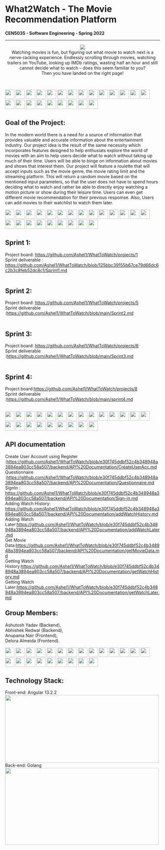 # What2Watch - The Movie Recommendation Platform 
<b>CEN5035 - Software Engineering - Spring 2022</b>
<hr>

<p align="center">
<img src="https://github.com/Ashel1/WhatToWatch/blob/b869a2fd596c228932492ce0f2c90c4c866b662d/images/what2watch.png"/>
<br>
Watching movies is fun, but figuring out what movie to watch next is a nerve-racking experience. Endlessly scrolling through movies, watching trailers on YouTube, looking up IMDb ratings, wasting half an hour and still cannot decide what to watch – does this seem familiar to you? <br>
Then you have landed on the right page!
</p>
<br>

<img src="https://github.com/Ashel1/WhatToWatch/blob/9c953b4572c36a09f87d8c26a8bc3b705865c48d/images/reel.png" height="30" width="30"/> <img src="https://github.com/Ashel1/WhatToWatch/blob/9c953b4572c36a09f87d8c26a8bc3b705865c48d/images/reel.png" height="30" width="30"/> <img src="https://github.com/Ashel1/WhatToWatch/blob/9c953b4572c36a09f87d8c26a8bc3b705865c48d/images/reel.png" height="30" width="30"/> <img src="https://github.com/Ashel1/WhatToWatch/blob/9c953b4572c36a09f87d8c26a8bc3b705865c48d/images/reel.png" height="30" width="30"/> <img src="https://github.com/Ashel1/WhatToWatch/blob/9c953b4572c36a09f87d8c26a8bc3b705865c48d/images/reel.png" height="30" width="30"/> <img src="https://github.com/Ashel1/WhatToWatch/blob/9c953b4572c36a09f87d8c26a8bc3b705865c48d/images/reel.png" height="30" width="30"/> <img src="https://github.com/Ashel1/WhatToWatch/blob/9c953b4572c36a09f87d8c26a8bc3b705865c48d/images/reel.png" height="30" width="30"/> <img src="https://github.com/Ashel1/WhatToWatch/blob/9c953b4572c36a09f87d8c26a8bc3b705865c48d/images/reel.png" height="30" width="30"/> <img src="https://github.com/Ashel1/WhatToWatch/blob/9c953b4572c36a09f87d8c26a8bc3b705865c48d/images/reel.png" height="30" width="30"/> <img src="https://github.com/Ashel1/WhatToWatch/blob/9c953b4572c36a09f87d8c26a8bc3b705865c48d/images/reel.png" height="30" width="30"/> <img src="https://github.com/Ashel1/WhatToWatch/blob/9c953b4572c36a09f87d8c26a8bc3b705865c48d/images/reel.png" height="30" width="30"/> <img src="https://github.com/Ashel1/WhatToWatch/blob/9c953b4572c36a09f87d8c26a8bc3b705865c48d/images/reel.png" height="30" width="30"/> <img src="https://github.com/Ashel1/WhatToWatch/blob/9c953b4572c36a09f87d8c26a8bc3b705865c48d/images/reel.png" height="30" width="30"/> <img src="https://github.com/Ashel1/WhatToWatch/blob/9c953b4572c36a09f87d8c26a8bc3b705865c48d/images/reel.png" height="30" width="30"/> <img src="https://github.com/Ashel1/WhatToWatch/blob/9c953b4572c36a09f87d8c26a8bc3b705865c48d/images/reel.png" height="30" width="30"/> <img src="https://github.com/Ashel1/WhatToWatch/blob/9c953b4572c36a09f87d8c26a8bc3b705865c48d/images/reel.png" height="30" width="30"/> <img src="https://github.com/Ashel1/WhatToWatch/blob/9c953b4572c36a09f87d8c26a8bc3b705865c48d/images/reel.png" height="30" width="30"/> <img src="https://github.com/Ashel1/WhatToWatch/blob/9c953b4572c36a09f87d8c26a8bc3b705865c48d/images/reel.png" height="30" width="30"/> <img src="https://github.com/Ashel1/WhatToWatch/blob/9c953b4572c36a09f87d8c26a8bc3b705865c48d/images/reel.png" height="30" width="30"/> <img src="https://github.com/Ashel1/WhatToWatch/blob/9c953b4572c36a09f87d8c26a8bc3b705865c48d/images/reel.png" height="30" width="30"/> <img src="https://github.com/Ashel1/WhatToWatch/blob/9c953b4572c36a09f87d8c26a8bc3b705865c48d/images/reel.png" height="30" width="30"/> <img src="https://github.com/Ashel1/WhatToWatch/blob/9c953b4572c36a09f87d8c26a8bc3b705865c48d/images/reel.png" height="30" width="30"/> <img src="https://github.com/Ashel1/WhatToWatch/blob/9c953b4572c36a09f87d8c26a8bc3b705865c48d/images/reel.png" height="30" width="30"/> 


<b><h2>Goal of the Project:</h2></b>
In the modern world there is a need for a source of information that provides valuable and accurate information about the entertainment industry. Our project idea is the result of the same necessity which incorporates features designed to help enthusiats explore the world of movies with an aim to help users decide what to watch without taking up much of their time. Users will  be able to binge on information about movies and shows that interest them. Our project will feature a roulette that will accept inputs such as the movie genre, the movie rating limit and the streaming platform. This will return a random movie based on the mentioned input parameters, so that the user does not have to spend hours deciding what to watch and rather be able to directly enjoy watching a motion picture or show during their leisure time. Users can even get different movie recommendation for their previous respomse. Also, Users can add movies to their watchlist to watch them later.

<img src="https://github.com/Ashel1/WhatToWatch/blob/9c953b4572c36a09f87d8c26a8bc3b705865c48d/images/reel.png" height="30" width="30"/> <img src="https://github.com/Ashel1/WhatToWatch/blob/9c953b4572c36a09f87d8c26a8bc3b705865c48d/images/reel.png" height="30" width="30"/> <img src="https://github.com/Ashel1/WhatToWatch/blob/9c953b4572c36a09f87d8c26a8bc3b705865c48d/images/reel.png" height="30" width="30"/> <img src="https://github.com/Ashel1/WhatToWatch/blob/9c953b4572c36a09f87d8c26a8bc3b705865c48d/images/reel.png" height="30" width="30"/> <img src="https://github.com/Ashel1/WhatToWatch/blob/9c953b4572c36a09f87d8c26a8bc3b705865c48d/images/reel.png" height="30" width="30"/> <img src="https://github.com/Ashel1/WhatToWatch/blob/9c953b4572c36a09f87d8c26a8bc3b705865c48d/images/reel.png" height="30" width="30"/> <img src="https://github.com/Ashel1/WhatToWatch/blob/9c953b4572c36a09f87d8c26a8bc3b705865c48d/images/reel.png" height="30" width="30"/> <img src="https://github.com/Ashel1/WhatToWatch/blob/9c953b4572c36a09f87d8c26a8bc3b705865c48d/images/reel.png" height="30" width="30"/> <img src="https://github.com/Ashel1/WhatToWatch/blob/9c953b4572c36a09f87d8c26a8bc3b705865c48d/images/reel.png" height="30" width="30"/> <img src="https://github.com/Ashel1/WhatToWatch/blob/9c953b4572c36a09f87d8c26a8bc3b705865c48d/images/reel.png" height="30" width="30"/> <img src="https://github.com/Ashel1/WhatToWatch/blob/9c953b4572c36a09f87d8c26a8bc3b705865c48d/images/reel.png" height="30" width="30"/> <img src="https://github.com/Ashel1/WhatToWatch/blob/9c953b4572c36a09f87d8c26a8bc3b705865c48d/images/reel.png" height="30" width="30"/> <img src="https://github.com/Ashel1/WhatToWatch/blob/9c953b4572c36a09f87d8c26a8bc3b705865c48d/images/reel.png" height="30" width="30"/> <img src="https://github.com/Ashel1/WhatToWatch/blob/9c953b4572c36a09f87d8c26a8bc3b705865c48d/images/reel.png" height="30" width="30"/> <img src="https://github.com/Ashel1/WhatToWatch/blob/9c953b4572c36a09f87d8c26a8bc3b705865c48d/images/reel.png" height="30" width="30"/> <img src="https://github.com/Ashel1/WhatToWatch/blob/9c953b4572c36a09f87d8c26a8bc3b705865c48d/images/reel.png" height="30" width="30"/> <img src="https://github.com/Ashel1/WhatToWatch/blob/9c953b4572c36a09f87d8c26a8bc3b705865c48d/images/reel.png" height="30" width="30"/> <img src="https://github.com/Ashel1/WhatToWatch/blob/9c953b4572c36a09f87d8c26a8bc3b705865c48d/images/reel.png" height="30" width="30"/> <img src="https://github.com/Ashel1/WhatToWatch/blob/9c953b4572c36a09f87d8c26a8bc3b705865c48d/images/reel.png" height="30" width="30"/> <img src="https://github.com/Ashel1/WhatToWatch/blob/9c953b4572c36a09f87d8c26a8bc3b705865c48d/images/reel.png" height="30" width="30"/> <img src="https://github.com/Ashel1/WhatToWatch/blob/9c953b4572c36a09f87d8c26a8bc3b705865c48d/images/reel.png" height="30" width="30"/> <img src="https://github.com/Ashel1/WhatToWatch/blob/9c953b4572c36a09f87d8c26a8bc3b705865c48d/images/reel.png" height="30" width="30"/> <img src="https://github.com/Ashel1/WhatToWatch/blob/9c953b4572c36a09f87d8c26a8bc3b705865c48d/images/reel.png" height="30" width="30"/>
<b><h2>Sprint 1:</h2></b>
Project board: https://github.com/Ashel1/WhatToWatch/projects/1 <br>
Sprint deliverable : https://github.com/Ashel1/WhatToWatch/blob/125bbc39155b67ce79d66dc6c2b3c8feb52dc8c1/Sprint1.md <br>
<br>

<b><h2>Sprint 2:</h2></b>
Project board: https://github.com/Ashel1/WhatToWatch/projects/5 <br>
Sprint deliverable :https://github.com/Ashel1/WhatToWatch/blob/main/Sprint2.md<br>
<br>

<b><h2>Sprint 3:</h2></b>
Project board: https://github.com/Ashel1/WhatToWatch/projects/6<br>
Sprint deliverable :https://github.com/Ashel1/WhatToWatch/blob/main/Sprint3.md<br>
<br>

<b><h2>Sprint 4:</h2></b>
Project board:https://github.com/Ashel1/WhatToWatch/projects/8<br>
Sprint deliverable :https://github.com/Ashel1/WhatToWatch/blob/main/sprint4.md<br>
<br>

<img src="https://github.com/Ashel1/WhatToWatch/blob/9c953b4572c36a09f87d8c26a8bc3b705865c48d/images/reel.png" height="30" width="30"/> <img src="https://github.com/Ashel1/WhatToWatch/blob/9c953b4572c36a09f87d8c26a8bc3b705865c48d/images/reel.png" height="30" width="30"/> <img src="https://github.com/Ashel1/WhatToWatch/blob/9c953b4572c36a09f87d8c26a8bc3b705865c48d/images/reel.png" height="30" width="30"/> <img src="https://github.com/Ashel1/WhatToWatch/blob/9c953b4572c36a09f87d8c26a8bc3b705865c48d/images/reel.png" height="30" width="30"/> <img src="https://github.com/Ashel1/WhatToWatch/blob/9c953b4572c36a09f87d8c26a8bc3b705865c48d/images/reel.png" height="30" width="30"/> <img src="https://github.com/Ashel1/WhatToWatch/blob/9c953b4572c36a09f87d8c26a8bc3b705865c48d/images/reel.png" height="30" width="30"/> <img src="https://github.com/Ashel1/WhatToWatch/blob/9c953b4572c36a09f87d8c26a8bc3b705865c48d/images/reel.png" height="30" width="30"/> <img src="https://github.com/Ashel1/WhatToWatch/blob/9c953b4572c36a09f87d8c26a8bc3b705865c48d/images/reel.png" height="30" width="30"/> <img src="https://github.com/Ashel1/WhatToWatch/blob/9c953b4572c36a09f87d8c26a8bc3b705865c48d/images/reel.png" height="30" width="30"/> <img src="https://github.com/Ashel1/WhatToWatch/blob/9c953b4572c36a09f87d8c26a8bc3b705865c48d/images/reel.png" height="30" width="30"/> <img src="https://github.com/Ashel1/WhatToWatch/blob/9c953b4572c36a09f87d8c26a8bc3b705865c48d/images/reel.png" height="30" width="30"/> <img src="https://github.com/Ashel1/WhatToWatch/blob/9c953b4572c36a09f87d8c26a8bc3b705865c48d/images/reel.png" height="30" width="30"/> <img src="https://github.com/Ashel1/WhatToWatch/blob/9c953b4572c36a09f87d8c26a8bc3b705865c48d/images/reel.png" height="30" width="30"/> <img src="https://github.com/Ashel1/WhatToWatch/blob/9c953b4572c36a09f87d8c26a8bc3b705865c48d/images/reel.png" height="30" width="30"/> <img src="https://github.com/Ashel1/WhatToWatch/blob/9c953b4572c36a09f87d8c26a8bc3b705865c48d/images/reel.png" height="30" width="30"/> <img src="https://github.com/Ashel1/WhatToWatch/blob/9c953b4572c36a09f87d8c26a8bc3b705865c48d/images/reel.png" height="30" width="30"/> <img src="https://github.com/Ashel1/WhatToWatch/blob/9c953b4572c36a09f87d8c26a8bc3b705865c48d/images/reel.png" height="30" width="30"/> <img src="https://github.com/Ashel1/WhatToWatch/blob/9c953b4572c36a09f87d8c26a8bc3b705865c48d/images/reel.png" height="30" width="30"/> <img src="https://github.com/Ashel1/WhatToWatch/blob/9c953b4572c36a09f87d8c26a8bc3b705865c48d/images/reel.png" height="30" width="30"/> <img src="https://github.com/Ashel1/WhatToWatch/blob/9c953b4572c36a09f87d8c26a8bc3b705865c48d/images/reel.png" height="30" width="30"/> <img src="https://github.com/Ashel1/WhatToWatch/blob/9c953b4572c36a09f87d8c26a8bc3b705865c48d/images/reel.png" height="30" width="30"/> <img src="https://github.com/Ashel1/WhatToWatch/blob/9c953b4572c36a09f87d8c26a8bc3b705865c48d/images/reel.png" height="30" width="30"/> <img src="https://github.com/Ashel1/WhatToWatch/blob/9c953b4572c36a09f87d8c26a8bc3b705865c48d/images/reel.png" height="30" width="30"/> 
<b><h2>API documentation</h2></b>
Create User Account using Register :https://github.com/Ashel1/WhatToWatch/blob/e30f745ddbf52c4b348948a3894ea803cc58a507/backend/API%20Documentation/CreateUserAcc.md<br>
Questionnaire :https://github.com/Ashel1/WhatToWatch/blob/e30f745ddbf52c4b348948a3894ea803cc58a507/backend/API%20Documentation/Questionnaire.md<br>
SignIn : https://github.com/Ashel1/WhatToWatch/blob/e30f745ddbf52c4b348948a3894ea803cc58a507/backend/API%20Documentation/Sign-in.md<br>
Adding Watch History: https://github.com/Ashel1/WhatToWatch/blob/e30f745ddbf52c4b348948a3894ea803cc58a507/backend/API%20Documentation/addWatchHistory.md<br>
Adding Watch Later:https://github.com/Ashel1/WhatToWatch/blob/e30f745ddbf52c4b348948a3894ea803cc58a507/backend/API%20Documentation/addWatchLater.md<br>
Get Movie Data:https://github.com/Ashel1/WhatToWatch/blob/e30f745ddbf52c4b348948a3894ea803cc58a507/backend/API%20Documentation/getMovieData.md<br>
Getting Watch History:https://github.com/Ashel1/WhatToWatch/blob/e30f745ddbf52c4b348948a3894ea803cc58a507/backend/API%20Documentation/getWatchHistory.md<br>
Getting Watch Later:https://github.com/Ashel1/WhatToWatch/blob/e30f745ddbf52c4b348948a3894ea803cc58a507/backend/API%20Documentation/getWatchLater.md<br>


<b><h2>Group Members:</h2></b>
Ashutosh Yadav (Backend), </br>
Abhishek Redwal (Backend),</br>
Anupama Nair (Frontend),</br>
Delora Almeida (Frontend).</br>

<img src="https://github.com/Ashel1/WhatToWatch/blob/9c953b4572c36a09f87d8c26a8bc3b705865c48d/images/reel.png" height="30" width="30"/> <img src="https://github.com/Ashel1/WhatToWatch/blob/9c953b4572c36a09f87d8c26a8bc3b705865c48d/images/reel.png" height="30" width="30"/> <img src="https://github.com/Ashel1/WhatToWatch/blob/9c953b4572c36a09f87d8c26a8bc3b705865c48d/images/reel.png" height="30" width="30"/> <img src="https://github.com/Ashel1/WhatToWatch/blob/9c953b4572c36a09f87d8c26a8bc3b705865c48d/images/reel.png" height="30" width="30"/> <img src="https://github.com/Ashel1/WhatToWatch/blob/9c953b4572c36a09f87d8c26a8bc3b705865c48d/images/reel.png" height="30" width="30"/> <img src="https://github.com/Ashel1/WhatToWatch/blob/9c953b4572c36a09f87d8c26a8bc3b705865c48d/images/reel.png" height="30" width="30"/> <img src="https://github.com/Ashel1/WhatToWatch/blob/9c953b4572c36a09f87d8c26a8bc3b705865c48d/images/reel.png" height="30" width="30"/> <img src="https://github.com/Ashel1/WhatToWatch/blob/9c953b4572c36a09f87d8c26a8bc3b705865c48d/images/reel.png" height="30" width="30"/> <img src="https://github.com/Ashel1/WhatToWatch/blob/9c953b4572c36a09f87d8c26a8bc3b705865c48d/images/reel.png" height="30" width="30"/> <img src="https://github.com/Ashel1/WhatToWatch/blob/9c953b4572c36a09f87d8c26a8bc3b705865c48d/images/reel.png" height="30" width="30"/> <img src="https://github.com/Ashel1/WhatToWatch/blob/9c953b4572c36a09f87d8c26a8bc3b705865c48d/images/reel.png" height="30" width="30"/> <img src="https://github.com/Ashel1/WhatToWatch/blob/9c953b4572c36a09f87d8c26a8bc3b705865c48d/images/reel.png" height="30" width="30"/> <img src="https://github.com/Ashel1/WhatToWatch/blob/9c953b4572c36a09f87d8c26a8bc3b705865c48d/images/reel.png" height="30" width="30"/> <img src="https://github.com/Ashel1/WhatToWatch/blob/9c953b4572c36a09f87d8c26a8bc3b705865c48d/images/reel.png" height="30" width="30"/> <img src="https://github.com/Ashel1/WhatToWatch/blob/9c953b4572c36a09f87d8c26a8bc3b705865c48d/images/reel.png" height="30" width="30"/> <img src="https://github.com/Ashel1/WhatToWatch/blob/9c953b4572c36a09f87d8c26a8bc3b705865c48d/images/reel.png" height="30" width="30"/> <img src="https://github.com/Ashel1/WhatToWatch/blob/9c953b4572c36a09f87d8c26a8bc3b705865c48d/images/reel.png" height="30" width="30"/> <img src="https://github.com/Ashel1/WhatToWatch/blob/9c953b4572c36a09f87d8c26a8bc3b705865c48d/images/reel.png" height="30" width="30"/> <img src="https://github.com/Ashel1/WhatToWatch/blob/9c953b4572c36a09f87d8c26a8bc3b705865c48d/images/reel.png" height="30" width="30"/> <img src="https://github.com/Ashel1/WhatToWatch/blob/9c953b4572c36a09f87d8c26a8bc3b705865c48d/images/reel.png" height="30" width="30"/> <img src="https://github.com/Ashel1/WhatToWatch/blob/9c953b4572c36a09f87d8c26a8bc3b705865c48d/images/reel.png" height="30" width="30"/> <img src="https://github.com/Ashel1/WhatToWatch/blob/9c953b4572c36a09f87d8c26a8bc3b705865c48d/images/reel.png" height="30" width="30"/> <img src="https://github.com/Ashel1/WhatToWatch/blob/9c953b4572c36a09f87d8c26a8bc3b705865c48d/images/reel.png" height="30" width="30"/>

<b><h2>Technology Stack:</h2></b>
Front-end: Angular 13.2.2</br>
<img src="https://github.com/Ashel1/WhatToWatch/blob/ae372b08b9e5cc548e79f7d892bf400383989652/images/angular-image.gif" height="220" width="500" />
<br>
Back-end: Golang
<br>
<img src="https://github.com/Ashel1/WhatToWatch/blob/ae372b08b9e5cc548e79f7d892bf400383989652/images/go.gif" height="250" width="500"/>
